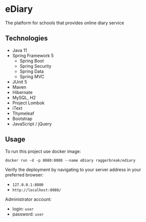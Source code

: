 # eDiary
The platform for schools that provides online diary service

## Technologies
- Java 11
- Spring Framework 5
  - Spring Boot
  - Spring Security  
  - Spring Data
  - Spring MVC  
- JUnit 5
- Maven
- Hibernate
- MySQL, H2
- Project Lombok
- iText 
- Thymeleaf
- Bootstrap
- JavaScript / jQuery 

## Usage
To run this project use docker image:

```
docker run -d -p 8080:8080 --name eDiary raggerbreak/ediary
```
Verify the deployment by navigating to your server address in your preferred browser:
* ``127.0.0.1:8080``  
* ``http://localhost:8080/``

Administrator account:

* login: `user`
* password: `user`
